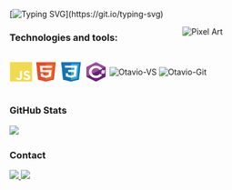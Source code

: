 [![Typing SVG](https://readme-typing-svg.herokuapp.com?font=Fira+Code&pause=1000&color=F780F6&width=435&lines=Hi%2C+everyone!+I'm+Ot%C3%A1vio+Castro+;Welcome+to+my+Github+profile!)](https://git.io/typing-svg)

<img src="https://i.redd.it/5wt1vl6ku4781.gif" alt="Pixel Art" align="right" width="200">

### Technologies and tools: 

<div style="display: inline_block"><br>
  <img align="center" alt="Otavio-Js" height="35" width="40" src="https://raw.githubusercontent.com/devicons/devicon/master/icons/javascript/javascript-plain.svg">
  <img align="center" alt="Otavio-HTML" height="35" width="40" src="https://raw.githubusercontent.com/devicons/devicon/master/icons/html5/html5-original.svg">
  <img align="center" alt="Otavio-CSS" height="35" width="40" src="https://raw.githubusercontent.com/devicons/devicon/master/icons/css3/css3-original.svg">    
  <img align="center" alt="Otavio-Csharp" height="35" width="40" src="https://raw.githubusercontent.com/devicons/devicon/master/icons/csharp/csharp-original.svg">
  <img align="center" alt="Otavio-VS" height="35" width="40" src="https://cdn.jsdelivr.net/gh/devicons/devicon/icons/vscode/vscode-original.svg">
  <img align="center" alt="Otavio-Git" height="35" width="40" src="https://cdn.jsdelivr.net/gh/devicons/devicon/icons/git/git-original.svg">
</div><br>

### GitHub Stats

<div>
  <a href="https://github.com/otavio-castro">
    <img height="195px" src="https://github-readme-stats.vercel.app/api?username=otavio-castro&show_icons=true&theme=one_dark_pro&include_all_commits=true&count_private=true"/>
  </a>
</div>
    
### Contact

<div> 
  <a href="https://www.linkedin.com/in/ot%C3%A1vio-castro-766b2a289" target="_blank">
    <img src="https://img.shields.io/badge/-LinkedIn-%230077B5?style=for-the-badge&logo=linkedin&logoColor=white" target="_blank">
  </a> 
  <a href="mailto:otavionascimento1514@gmail.com">
    <img src="https://img.shields.io/badge/-Gmail-%23333?style=for-the-badge&logo=gmail&logoColor=white">
  </a>
</div>
